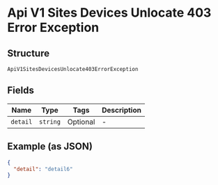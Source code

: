 
# Api V1 Sites Devices Unlocate 403 Error Exception

## Structure

`ApiV1SitesDevicesUnlocate403ErrorException`

## Fields

| Name | Type | Tags | Description |
|  --- | --- | --- | --- |
| `detail` | `string` | Optional | - |

## Example (as JSON)

```json
{
  "detail": "detail6"
}
```

